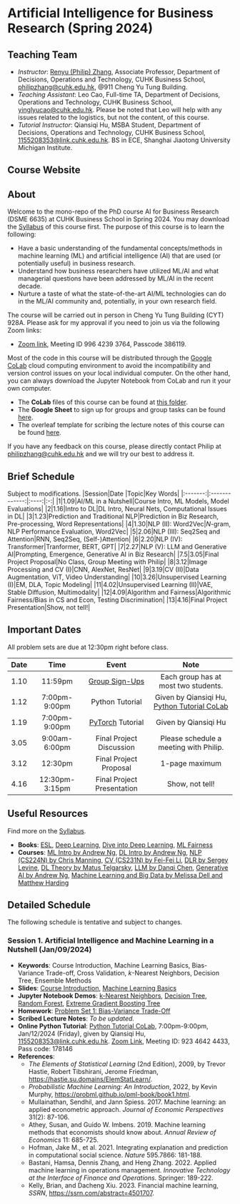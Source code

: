 # Artificial Intelligence for Business Research (Spring 2024)

## Teaching Team

* *Instructor*: <a href="https://rphilipzhang.github.io/rphilipzhang/index.html" target="_blank">Renyu (Philip) Zhang</a>, Associate Professor, Department of Decisions, Operations and Technology, CUHK Business School, philipzhang@cuhk.edu.hk, @911 Cheng Yu Tung Building.
* *Teaching Assistant*: Leo Cao, Full-time TA, Department of Decisions, Operations and Technology, CUHK Business School, yinglyucao@cuhk.edu.hk. Please be noted that Leo will help with any issues related to the logistics, but not the content, of this course.
* *Tutorial Instructor*: Qiansiqi Hu, MSBA Student, Department of Decisions, Operations and Technology, CUHK Business School, 1155208353@link.cuhk.edu.hk. BS in ECE, Shanghai Jiaotong University Michigan Institute.

## Course Website



## About
Welcome to the mono-repo of the PhD course AI for Business Research (DSME 6635) at CUHK Business School in Spring 2024. You may download the [Syllabus](https://github.com/rphilipzhang/AI-PhD-S24/blob/main/AI-PhD-Syllabus-S2024.pdf) of this course first. The purpose of this course is to learn the following:

- Have a basic understanding of the fundamental concepts/methods in machine learning (ML) and artificial intelligence (AI) that are used (or potentially useful) in business research.
- Understand how business researchers have utilized ML/AI and what managerial questions have been addressed by ML/AI in the recent decade.
- Nurture a taste of what the state-of-the-art AI/ML technologies can do in the ML/AI community and, potentially, in your own research field.

The course will be carried out in person in Cheng Yu Tung Building (CYT) 928A. Please ask for my approval if you need to join us via the following Zoom links:

- [Zoom link](https://cuhk.zoom.us/j/99642393764?pwd=KzdHajlNb1FXM05kaFA5NEs5UlNzdz09), Meeting ID 996 4239 3764, Passcode 386119. 

Most of the code in this course will be distributed through the [Google CoLab](https://colab.research.google.com/) cloud computing environment to avoid the incompatibility and version control issues on your local individual computer. On the other hand, you can always download the Jupyter Notebook from CoLab and run it your own computer.

- The **CoLab** files of this course can be found at [this folder](https://drive.google.com/drive/folders/1Tn2I26ZUJ4qPosPOJOD3Yoy8o3lr8Q_G?usp=sharing).
- The **Google Sheet** to sign up for groups and group tasks can be found [here](https://docs.google.com/spreadsheets/d/1nOE-saTptG73WMCONDB1Z3pt-jHhmDA_1OHpQVHqQ1M/edit?usp=sharing).
- The overleaf template for scribing the lecture notes of this course can be found [here](https://www.overleaf.com/read/gnsjbcmsfnhn#fcfc79).

If you have any feedback on this course, please directly contact Philip at philipzhang@cuhk.edu.hk and we will try our best to address it.

## Brief Schedule
Subject to modifications.
|Session|Date |Topic|Key Words|
|:-------:|:-------------:|:----:|:-:|
|1|1.09|AI/ML in a Nutshell|Course Intro, ML Models, Model Evaluations|
|2|1.16|Intro to DL|DL Intro, Neural Nets, Computational Issues in DL|
|3|1.23|Prediction and Traditional NLP|Prediction in Biz Research, Pre-processing, Word Representations| 
|4|1.30|NLP (II): Word2Vec|$N$-gram, NLP Performance Evaluation, Word2Vec|
|5|2.06|NLP (III): Seq2Seq and Attention|RNN, Seq2Seq, (Self-)Attention|
|6|2.20|NLP (IV): Transformer|Tranformer, BERT, GPT|
|7|2.27|NLP (V): LLM and Generative AI|Prompting, Emergence, Generative AI in Biz Research| 
|7.5|3.05|Final Project Proposal|No Class, Group Meeting with Philip|
|8|3.12|Image Processing and CV (I)|CNN, AlexNet, ResNet|
|9|3.19|CV (II)|Data Augmentation, ViT, Video Understanding|
|10|3.26|Unsupervised Learning (I)|EM, DLA, Topic Modeling|
|11|4.02|Unsupervised Learning (II)|VAE, Stable Diffusion, Multimodality|
|12|4.09|Algorithm and Fairness|Algorithmic Fairness/Bias in CS and Econ, Testing Discrimination|
|13|4.16|Final Project Presentation|Show, not tell!| 

## Important Dates

All problem sets are due at 12:30pm right before class.

|Date| Time|Event|Note|
|:--:|:-:|:---:|:--:|
|1.10| 11:59pm|[Group Sign-Ups](https://docs.google.com/spreadsheets/d/1nOE-saTptG73WMCONDB1Z3pt-jHhmDA_1OHpQVHqQ1M/edit?usp=sharing)|Each group has at most two students.|
|1.12| 7:00pm-9:00pm|Python Tutorial|Given by Qiansiqi Hu, [Python Tutorial CoLab](https://colab.research.google.com/drive/1peyxt9YEQTcwefb1vB-Eiduwf_9G09Ui)|
|1.19| 7:00pm-9:00pm|[PyTorch](https://pytorch.org/docs/stable/nn.html) Tutorial|Given by Qiansiqi Hu|
|3.05|9:00am-6:00pm|Final Project Discussion|Please schedule a meeting with Philip.|
|3.12| 12:30pm|Final Project Proposal|1-page maximum|
|4.16| 12:30pm-3:15pm|Final Project Presentation|Show, not tell!| 


## Useful Resources
Find more on the [Syllabus](https://github.com/rphilipzhang/AI-PhD-S24/blob/main/AI-PhD-Syllabus-S2024.pdf).

- **Books**: [ESL](https://hastie.su.domains/ElemStatLearn/), [Deep Learning](https://www.deeplearningbook.org/), [Dive into Deep Learning](https://d2l.ai/), [ML Fairness](https://fairmlbook.org/)
- **Courses**: [ML Intro by Andrew Ng](https://www.coursera.org/specializations/machine-learning-introduction), [DL Intro by Andrew Ng](https://www.coursera.org/specializations/deep-learning), [NLP (CS224N) by Chris Manning](https://web.stanford.edu/class/cs224n/), [CV (CS231N) by Fei-Fei Li](http://cs231n.stanford.edu/), [DLR by Sergey Levine](https://rail.eecs.berkeley.edu/deeprlcourse/), [DL Theory by Matus Telgarsky](https://mjt.cs.illinois.edu/courses/dlt-f22/), [LLM by Danqi Chen](https://www.cs.princeton.edu/courses/archive/fall22/cos597G/), [Generative AI by Andrew Ng](https://www.deeplearning.ai/short-courses/), [Machine Learning and Big Data by Melissa Dell and Matthew Harding](https://www.aeaweb.org/conference/cont-ed/2023-webcasts)


## Detailed Schedule

The following schedule is tentative and subject to changes.

### Session 1. Artificial Intelligence and Machine Learning in a Nutshell (Jan/09/2024)
- **Keywords**: Course Introduction, Machine Learning Basics, Bias-Variance Trade-off, Cross Validation, $k$-Nearest Neighbors, Decision Tree, Ensemble Methods
- **Slides**: [Course Introduction](https://github.com/rphilipzhang/AI-PhD-S24/blob/main/Slides/AI-PhD-S2024-1-Intro.pdf), [Machine Learning Basics](https://github.com/rphilipzhang/AI-PhD-S24/blob/main/Slides/AI-PhD-S2024-2-Intro2ML.pdf)
- **Jupyter Notebook Demos**: [k-Nearest Neighbors](https://colab.research.google.com/drive/1-PuAN4SXddJE81hccE76MW4GN3vdtjEF), [Decision Tree](https://colab.research.google.com/drive/1HeliQLaJQWg17LHcXUkEnAi5TVtzGdH0), [Random Forest](https://colab.research.google.com/drive/1yYXD2Lb2iwSL5bKFMN8ii01OqwB8SaMh), [Extreme Gradient Boosting Tree](https://colab.research.google.com/drive/1HeliQLaJQWg17LHcXUkEnAi5TVtzGdH0)
- **Homework**: [Problem Set 1: Bias-Variance Trade-Off](https://colab.research.google.com/drive/1BviUCmJPMeXsdRZ3O0gGtgS3JV12U_3d)
- **Scribed Lecture Notes**: *To be updated.*
- **Online Python Tutorial**: [Python Tutorial CoLab](https://colab.research.google.com/drive/1peyxt9YEQTcwefb1vB-Eiduwf_9G09Ui#scrollTo=635401d7), 7:00pm-9:00pm, Jan/12/2024 (Friday), given by Qiansiqi Hu, 1155208353@link.cuhk.edu.hk. [Zoom Link](https://cuhk.zoom.us/j/92346424433?pwd=OGErUmRUNnJ6S0RvNjBEWTBDSUJFdz09), Meeting ID: 923 4642 4433, Pass code: 178146
- **References**:
    - *The Elements of Statistical Learning* (2nd Edition), 2009, by Trevor Hastie, Robert Tibshirani, Jerome Friedman, https://hastie.su.domains/ElemStatLearn/.
    - *Probabilistic Machine Learning: An Introduction*, 2022, by Kevin Murphy, https://probml.github.io/pml-book/book1.html.
    - Mullainathan, Sendhil, and Jann Spiess. 2017. Machine learning: an applied econometric approach. *Journal of Economic Perspectives* 31(2): 87-106.
    - Athey, Susan, and Guido W. Imbens. 2019. Machine learning methods that economists should know about. *Annual Review of Economics* 11: 685-725.
    - Hofman, Jake M., et al. 2021. Integrating explanation and prediction in computational social science. *Nature* 595.7866: 181-188.
    - Bastani, Hamsa, Dennis Zhang, and Heng Zhang. 2022. Applied machine learning in operations management. *Innovative Technology at the Interface of Finance and Operations*. Springer: 189-222.
    - Kelly, Brian, and Dacheng Xiu. 2023. Financial machine learning, *SSRN*, https://ssrn.com/abstract=4501707.   

